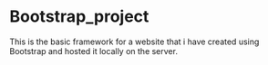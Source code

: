 # Bootstrap_project
This is the basic framework for a website that i have created using Bootstrap and hosted it locally on the server.
